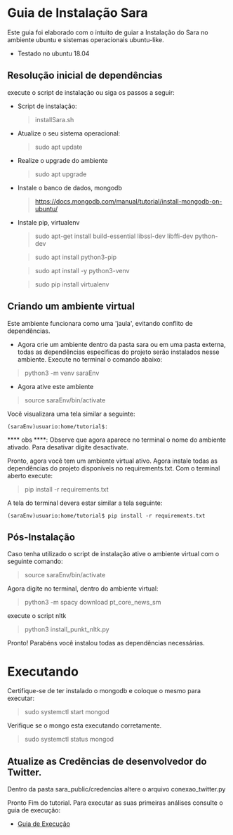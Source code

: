 # Guia de Instalação Sara

Este guia foi elaborado com o intuito de guiar a Instalação do Sara no ambiente ubuntu e sistemas operacionais ubuntu-like.

- Testado no ubuntu 18.04

## Resolução inicial de dependências

execute o script de instalação ou siga os passos a seguir:

- Script de instalação:
    > installSara.sh

- Atualize o seu sistema operacional:
    > sudo apt update
- Realize o upgrade do ambiente
    > sudo apt upgrade

- Instale o banco de dados, mongodb

    > https://docs.mongodb.com/manual/tutorial/install-mongodb-on-ubuntu/

- Instale pip, virtualenv

    > sudo apt-get install build-essential libssl-dev libffi-dev python-dev

    > sudo apt install python3-pip

    > sudo apt install -y python3-venv

    > sudo pip install virtualenv

## Criando um ambiente virtual

Este ambiente funcionara como uma 'jaula', evitando conflito de dependências.

- Agora crie um ambiente dentro da pasta sara ou em uma pasta externa, todas as dependências especificas do projeto serão instalados nesse ambiente. Execute no terminal o comando abaixo:

> python3 -m venv saraEnv

- Agora ative este ambiente

> source saraEnv/bin/activate

Você visualizara uma tela similar a seguinte:

``` shell
(saraEnv)usuario:home/tutorial$:
```
**** obs ****: Observe que agora aparece no terminal o nome do ambiente ativado. Para desativar digite desactivate.

Pronto, agora você tem um ambiente virtual ativo. Agora instale todas as dependências do projeto disponíveis no requirements.txt. Com o terminal aberto execute:

> pip install -r requirements.txt

A tela do terminal devera estar similar a tela seguinte:

``` shell
(saraEnv)usuario:home/tutorial$ pip install -r requirements.txt
```


## Pós-Instalação
Caso tenha utilizado o script de instalação ative o ambiente virtual com o seguinte comando:

> source saraEnv/bin/activate

Agora digite no terminal, dentro do ambiente virtual:

> python3 -m spacy download pt_core_news_sm

execute o script nltk
 > python3 install_punkt_nltk.py

Pronto! Parabéns você instalou todas as dependências necessárias.

# Executando

Certifique-se de ter instalado o mongodb e coloque o mesmo para executar:

> sudo systemctl start mongod

Verifique se o mongo esta executando corretamente.

> sudo systemctl status mongod

## Atualize as Credências de desenvolvedor do Twitter.

Dentro da pasta sara_public/credencias altere o arquivo conexao_twitter.py


Pronto Fim do tutorial.
Para executar as suas primeiras análises consulte o guia de execução:
- [Guia de Execução](Guia_execucao.md)
